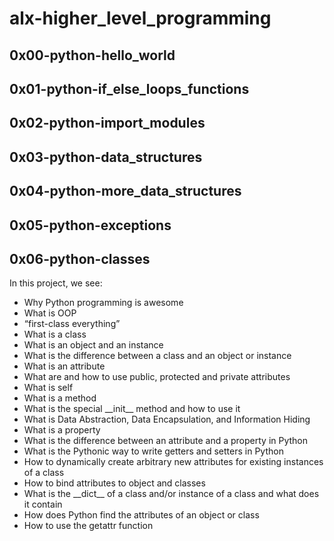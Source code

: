 <h1>alx-higher_level_programming</h1>

<h2>0x00-python-hello_world</h2>

<h2>0x01-python-if_else_loops_functions</h2>

<h2>0x02-python-import_modules</h2>

<h2>0x03-python-data_structures</h2>

<h2>0x04-python-more_data_structures</h2>

<h2>0x05-python-exceptions</h2>

<h2>0x06-python-classes</h2>
In this project, we see:

<ul>
	<li>Why Python programming is awesome</li>
	<li>What is OOP</li>
	<li>“first-class everything”</li>
	<li>What is a class</li>
	<li>What is an object and an instance</li>
	<li>What is the difference between a class and an object or instance</li>
	<li>What is an attribute</li>
	<li>What are and how to use public, protected and private attributes</li>
	<li>What is self</li>
	<li>What is a method</li>
	<li>What is the special __init__ method and how to use it</li>
	<li>What is Data Abstraction, Data Encapsulation, and Information Hiding</li>
	<li>What is a property</li>
	<li>What is the difference between an attribute and a property in Python</li>
	<li>What is the Pythonic way to write getters and setters in Python</li>
	<li>How to dynamically create arbitrary new attributes for existing instances of a class</li>
	<li>How to bind attributes to object and classes</li>
	<li>What is the __dict__ of a class and/or instance of a class and what does it contain</li>
	<li>How does Python find the attributes of an object or class</li>
	<li>How to use the getattr function</li>
</ul>
